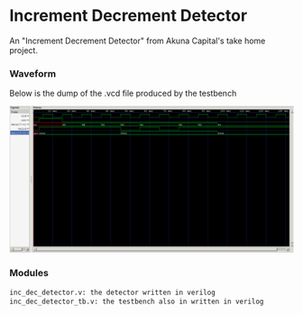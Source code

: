 # Increment Decrement Detector

An "Increment Decrement Detector" from Akuna Capital's take home project.

### Waveform

Below is the dump of the .vcd file produced by the testbench

![img](https://github.com/semaphoric775/IncDecCounter/blob/master/waveforms.PNG)

### Modules

    inc_dec_detector.v: the detector written in verilog
    inc_dec_detector_tb.v: the testbench also in written in verilog
